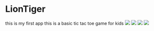# LionTiger
this is my first app
this is a basic tic tac toe game for kids
![](images/img1.png)
![](images/img2.png)
![](images/img3.png)
![](images/img4.png)
